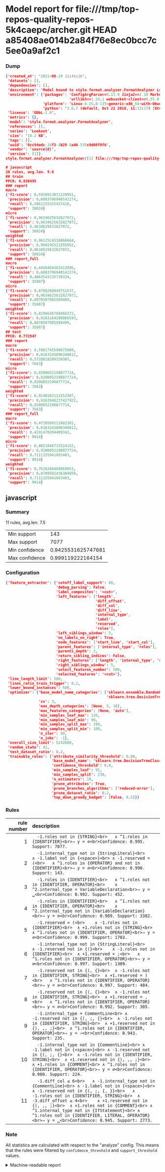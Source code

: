 # Model report for file:///tmp/top-repos-quality-repos-5k4caepc/archer.git HEAD a85408ae014b2a84f76e8ec0bcc7c5ee0a9af2c1

### Dump

```json
{'created_at': '2021-08-29 12:45:16',
 'datasets': [],
 'dependencies': [],
 'description': 'Model bound to style.format.analyzer.FormatAnalyzer Lookout analyzer.',
 'environment': {'packages': 'ConfigArgParse==0.13.0 Jinja2==2.10 MarkupSafe==1.1.1 PyStemmer==1.3.0 PyYAML==5.1 Pympler==0.5 SQLAlchemy==1.2.10 SQLAlchemy-Utils==0.33.3 asdf==2.3.2 bblfsh==2.12.7 boto==2.49.0 boto3==1.9.130 botocore==1.12.130 cachetools==2.0.1 certifi==2019.3.9 chardet==3.0.4 clint==0.5.1 docker==3.7.0 docker-pycreds==0.4.0 dulwich==0.19.11 grpcio==1.19.0 grpcio-tools==1.19.0 humanfriendly==4.16.1 humanize==0.5.1 idna==2.8 jmespath==0.9.4 jsonschema==2.6.0 lookout-sdk==0.4.1 lookout-sdk-ml==0.19.0 lookout-style==0.2.0 lz4==2.1.6 modelforge==0.12.1 numpy==1.16.2 packaging==19.0 pandas==0.22.0 pip==19.0.3 protobuf==3.7.0 psycopg2-binary==2.7.5 pygtrie==2.3 pyparsing==2.3.1 python-dateutil==2.8.0 python-igraph==0.7.1.post6 pytz==2019.1 requests==2.21.0 requirements-parser==0.2.0 scikit-learn==0.20.1 scikit-optimize==0.5.2 scipy==1.2.1 semantic-version==2.6.0 setuptools==40.8.0 six==1.12.0 smart-open==1.8.1 sourced-ml==0.8.2 spdx==2.5.0 stringcase==1.2.0 tabulate==0.8.2 tqdm==4.31.1 '
                             'urllib3==1.24.1 websocket-client==0.55.0 xxhash==1.3.0',
                 'platform': 'Linux-4.15.0-135-generic-x86_64-with-Ubuntu-18.04-bionic',
                 'python': '3.6.7 (default, Oct 22 2018, 11:32:17) [GCC 8.2.0]'},
 'license': 'ODbL-1.0',
 'metrics': {},
 'model': 'style.format.analyzer.FormatAnalyzer',
 'references': [],
 'series': 'Lookout',
 'size': '18.2 kB',
 'tags': [],
 'uuid': '0cc94edc-34f3-4b29-8a46-535c9d08f0f6',
 'vendor': 'source{d}',
 'version': [1]}
style.format.analyzer.FormatAnalyzer/[1] file:///tmp/top-repos-quality-repos-5k4caepc/archer.git a85408ae014b2a84f76e8ec0bcc7c5ee0a9af2c1

# javascript
20 rules, avg.len. 9.6
## train
PPCR: 0.838495
### report
macro
{'f1-score': 0.5950913072129951,
 'precision': 0.6083706940142274,
 'recall': 0.5861255325427428,
 'support': 30024}
micro
{'f1-score': 0.9634625632827072,
 'precision': 0.9634625632827072,
 'recall': 0.9634625632827072,
 'support': 30024}
weighted
{'f1-score': 0.9612524518866664,
 'precision': 0.960295521555952,
 'recall': 0.9634625632827072,
 'support': 30024}
### report_full
macro
{'f1-score': 0.4456404382412096,
 'precision': 0.6083706940142274,
 'recall': 0.4063543135739334,
 'support': 35807}
micro
{'f1-score': 0.8788260849751637,
 'precision': 0.9634625632827072,
 'recall': 0.8078587985589409,
 'support': 35807}
weighted
{'f1-score': 0.8296646788466372,
 'precision': 0.9103164289866593,
 'recall': 0.8078587985589409,
 'support': 35807}
## test
PPCR: 0.772947
### report
macro
{'f1-score': 0.5901745590675089,
 'precision': 0.6163243896348612,
 'recall': 0.5720818289159365,
 'support': 7663}
micro
{'f1-score': 0.9200052198877724,
 'precision': 0.9200052198877724,
 'recall': 0.9200052198877724,
 'support': 7663}
weighted
{'f1-score': 0.9140102113352907,
 'precision': 0.9163948237427922,
 'recall': 0.9200052198877724,
 'support': 7663}
### report_full
macro
{'f1-score': 0.4730569111882301,
 'precision': 0.6163243896348612,
 'recall': 0.4191470204409342,
 'support': 9914}
micro
{'f1-score': 0.8021846731524152,
 'precision': 0.9200052198877724,
 'recall': 0.7111155941093403,
 'support': 9914}
weighted
{'f1-score': 0.7616266408069053,
 'precision': 0.8789502436304859,
 'recall': 0.7111155941093403,
 'support': 9914}
```

## javascript
### Summary
11 rules, avg.len. 7.5

| | |
|-|-|
|Min support|143|
|Max support|7077|
|Min confidence|0.9425531625747681|
|Max confidence|0.999119222164154|

### Configuration

```json
{'feature_extractor': {'cutoff_label_support': 80,
                       'debug_parsing': False,
                       'label_composites': '<cut>',
                       'left_features': ['length',
                                         'diff_offset',
                                         'diff_col',
                                         'diff_line',
                                         'internal_type',
                                         'label',
                                         'reserved',
                                         'roles'],
                       'left_siblings_window': 5,
                       'no_labels_on_right': True,
                       'node_features': ['start_line', 'start_col'],
                       'parent_features': ['internal_type', 'roles'],
                       'parents_depth': 2,
                       'return_sibling_indices': False,
                       'right_features': ['length', 'internal_type', 'reserved', 'roles'],
                       'right_siblings_window': 5,
                       'select_features_number': 500,
                       'selected_features': '<cut>'},
 'line_length_limit': 500,
 'lines_ratio_train_trigger': 0.2,
 'lower_bound_instances': 500,
 'optimizer': {'base_model_name_categories': ['sklearn.ensemble.RandomForestClassifier',
                                              'sklearn.tree.DecisionTreeClassifier'],
               'cv': 3,
               'max_depth_categories': [None, 5, 10],
               'max_features_categories': [None, 'auto'],
               'min_samples_leaf_max': 120,
               'min_samples_leaf_min': 90,
               'min_samples_split_max': 240,
               'min_samples_split_min': 180,
               'n_iter': 50,
               'n_jobs': -1},
 'overall_size_limit': 5242880,
 'random_state': 42,
 'test_dataset_ratio': 0.2,
 'trainable_rules': {'attribute_similarity_threshold': 0.98,
                     'base_model_name': 'sklearn.tree.DecisionTreeClassifier',
                     'confidence_threshold': 0.8,
                     'min_samples_leaf': 91,
                     'min_samples_split': 239,
                     'n_estimators': 10,
                     'prune_attributes': True,
                     'prune_branches_algorithms': ['reduced-error'],
                     'prune_dataset_ratio': 0.2,
                     'top_down_greedy_budget': [False, 0.5]}}
```

### Rules

| rule number | description |
|----:|:-----|
| 1 | `  -1.roles not in {STRING}<br>	∧ ^1.roles in {IDENTIFIER}<br>⇒ y = ∅<br>Confidence: 0.995. Support: 7077.` |
| 2 | `  -1.internal_type not in {StringLiteral}<br>	∧ -1.label not in {<space>}<br>	∧ -1.reserved = (<br>	∧ ^1.roles in {OPERATOR} and not in {IDENTIFIER}<br>⇒ y = ∅<br>Confidence: 0.990. Support: 143.` |
| 3 | `  -1.roles in {IDENTIFIER}<br>	∧ ^1.roles not in {IDENTIFIER, OPERATOR}<br>	∧ ^2.internal_type = VariableDeclaration<br>⇒ y = ␣<br>Confidence: 0.992. Support: 452.` |
| 4 | `  -1.roles in {IDENTIFIER}<br>	∧ ^1.roles not in {IDENTIFIER, OPERATOR}<br>	∧ ^2.internal_type not in {VariableDeclaration}<br>⇒ y = ∅<br>Confidence: 0.989. Support: 3382.` |
| 5 | `  -1.reserved = (<br>	∧ -1.roles not in {IDENTIFIER}<br>	∧ +1.roles not in {STRING}<br>	∧ ^1.roles not in {IDENTIFIER, OPERATOR}<br>⇒ y = ∅<br>Confidence: 0.999. Support: 1703.` |
| 6 | `  -1.internal_type not in {StringLiteral}<br>	∧ -1.reserved not in {(}<br>	∧ -1.roles not in {IDENTIFIER}<br>	∧ +1.reserved = ;<br>	∧ ^1.roles not in {IDENTIFIER, OPERATOR}<br>⇒ y = ∅<br>Confidence: 0.997. Support: 1309.` |
| 7 | `  -1.reserved not in {(, {}<br>	∧ -1.roles not in {IDENTIFIER, STRING}<br>	∧ +1.reserved = )<br>	∧ ^1.roles not in {IDENTIFIER, OPERATOR}<br>⇒ y = ∅<br>Confidence: 0.997. Support: 484.` |
| 8 | `  -1.reserved not in {(, {}<br>	∧ -1.roles not in {IDENTIFIER, STRING}<br>	∧ +1.reserved = ,<br>	∧ ^1.roles not in {IDENTIFIER, OPERATOR}<br>⇒ y = ∅<br>Confidence: 0.992. Support: 305.` |
| 9 | `  -1.internal_type = CommentLine<br>	∧ -1.reserved not in {(, ;, {}<br>	∧ -1.roles not in {IDENTIFIER, STRING}<br>	∧ +1.reserved not in {), ,, ;}<br>	∧ ^1.roles not in {IDENTIFIER, OPERATOR}<br>⇒ y = ⏎<br>Confidence: 0.943. Support: 235.` |
| 10 | `  -1.internal_type not in {CommentLine}<br>	∧ -1.label not in {<space>}<br>	∧ -1.reserved not in {(, ;, {}<br>	∧ -1.roles not in {IDENTIFIER, STRING}<br>	∧ +1.reserved not in {), ,, ;}<br>	∧ +1.roles in {COMMENT}<br>	∧ ^1.roles not in {IDENTIFIER, OPERATOR}<br>⇒ y = ∅<br>Confidence: 0.980. Support: 224.` |
| 11 | `  -1.diff_col ≤ 6<br>	∧ -1.internal_type not in {CommentLine}<br>	∧ -1.label not in {<space>}<br>	∧ -1.reserved not in {(, ;, {, }}<br>	∧ -1.roles not in {IDENTIFIER, STRING}<br>	∧ -3.diff_offset ≥ 4<br>	∧ +1.reserved not in {), ,, ;}<br>	∧ +1.roles not in {COMMENT}<br>	∧ ^1.internal_type not in {IfStatement}<br>	∧ ^1.roles not in {IDENTIFIER, LITERAL, OPERATOR}<br>⇒ y = ␣<br>Confidence: 0.945. Support: 2773.` |

### Note
All statistics are calculated with respect to the "analyze" config. This means that the rules were filtered by
`confidence_threshold` and `support_threshold` values.

<details>
    <summary>Machine-readable report</summary>
```json
{"javascript": {"avg_rule_len": 7.454545454545454, "max_conf": 0.999119222164154, "max_support": 7077, "min_conf": 0.9425531625747681, "min_support": 143, "num_rules": 11}}
```
</details>
